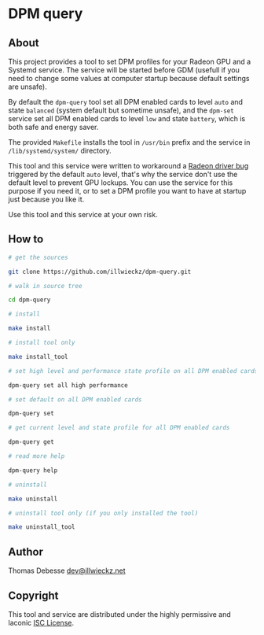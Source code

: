 DPM query
=========

About
-----

This project provides a tool to set DPM profiles for your Radeon GPU and a Systemd service.
The service will be started before GDM (usefull if you need to change some values at computer startup because default settings are unsafe).

By default the `dpm-query` tool set all DPM enabled cards to level `auto` and state `balanced` (system default but sometime unsafe), and the `dpm-set` service set all DPM enabled cards to level `low` and state `battery`, which is both safe and energy saver.

The provided `Makefile` installs the tool in `/usr/bin` prefix and the service in `/lib/systemd/system/` directory.

This tool and this service were written to workaround a [Radeon driver bug](https://bugs.freedesktop.org/show_bug.cgi?id=91880) triggered by the default `auto` level, that's why the service don't use the default level to prevent GPU lockups. You can use the service for this purpose if you need it, or to set a DPM profile you want to have at startup just because you like it.

Use this tool and this service at your own risk.

How to
------

```sh
# get the sources

git clone https://github.com/illwieckz/dpm-query.git

# walk in source tree

cd dpm-query

# install

make install

# install tool only

make install_tool

# set high level and performance state profile on all DPM enabled cards

dpm-query set all high performance

# set default on all DPM enabled cards

dpm-query set

# get current level and state profile for all DPM enabled cards

dpm-query get

# read more help

dpm-query help

# uninstall

make uninstall

# uninstall tool only (if you only installed the tool)

make uninstall_tool

```

Author
------

Thomas Debesse <dev@illwieckz.net>

Copyright
---------

This tool and service are distributed under the highly permissive and laconic [ISC License](COPYING.md).
